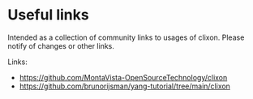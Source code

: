 # Useful links

Intended as a collection of community links to usages of clixon. Please notify of changes or other links.

Links:

  * https://github.com/MontaVista-OpenSourceTechnology/clixon
  * https://github.com/brunorijsman/yang-tutorial/tree/main/clixon
  